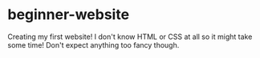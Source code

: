 # beginner-website
Creating my first website! I don't know HTML or CSS at all so it
might take some time! Don't expect anything too fancy though.
